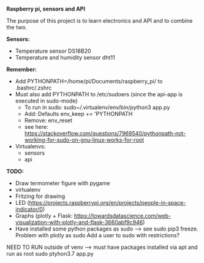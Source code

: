 **Raspberry pi, sensors and API**

The purpose of this project is to learn electronics and API and to combine the two.

**Sensors:**
* Temperature sensor DS18B20
* Temperature and humidity sensor dht11

**Remember:**
* Add PYTHONPATH=/home/pi/Documents/raspberry_pi/ to .bashrc/.zshrc
* Must also add PYTHONPATH to /etc/sudoers (since the api-app is executed in sudo-mode)
  * To run in sudo: sudo~/.virtualenv/env/bin/python3 app.py
  * Add: Defaults env_keep += 'PYTHONPATH
  * Remove: env_reset
  * see here: https://stackoverflow.com/questions/7969540/pythonpath-not-working-for-sudo-on-gnu-linux-works-for-root
* Virtualenvs:
  * sensors
  * api

**TODO:**
  * Draw termometer figure with pygame
  * virtualenv
  * Fritzing for drawing
  * LED (https://projects.raspberrypi.org/en/projects/people-in-space-indicator/0)
  * Graphs (plotly + Flask: https://towardsdatascience.com/web-visualization-with-plotly-and-flask-3660abf9c946)
  * Have installed some python packages as sudo --> see sudo pip3 freeze. Problem with plotly as sudo
    Add a user to sudo with restrictions?


NEED TO RUN outside of venv --> must have packages installed via apt and run as root
sudo ptyhon3.7 app.py

